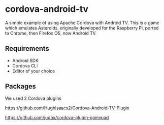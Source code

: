 # cordova-android-tv
A simple example of using Apache Cordova with Android TV. This is a game which emulates Asteroids, originally developed for the Raspberry Pi, ported to Chrome, then Firefox OS, now Android TV.

## Requirements
* Android SDK
* Cordova CLI
* Editor of your choice

## Packages
We used 2 Cordova plugins

https://github.com/HughIsaacs2/Cordova-Android-TV-Plugin

https://github.com/judax/cordova-plugin-gamepad
